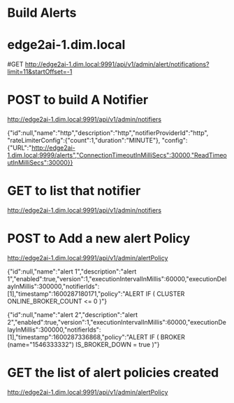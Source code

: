 # Build Alerts
# edge2ai-1.dim.local


#GET 
http://edge2ai-1.dim.local:9991/api/v1/admin/alert/notifications?limit=11&startOffset=-1

# POST to build A Notifier
http://edge2ai-1.dim.local:9991/api/v1/admin/notifiers

{"id":null,"name":"http","description":"http","notifierProviderId":"http",
"rateLimiterConfig":{"count":1,"duration":"MINUTE"},
"config":{"URL":"http://edge2ai-1.dim.local:9999/alerts","ConnectionTimeoutInMilliSecs":30000,"ReadTimeoutInMilliSecs":30000}}

# GET to list that notifier
http://edge2ai-1.dim.local:9991/api/v1/admin/notifiers

# POST to Add a new alert Policy

http://edge2ai-1.dim.local:9991/api/v1/admin/alertPolicy

{"id":null,"name":"alert 1","description":"alert 1","enabled":true,"version":1,"executionIntervalInMillis":60000,"executionDelayInMillis":300000,"notifierIds":[1],"timestamp":1600287180171,"policy":"ALERT IF ( CLUSTER ONLINE_BROKER_COUNT <= 0 )"}

{"id":null,"name":"alert 2","description":"alert 2","enabled":true,"version":1,"executionIntervalInMillis":60000,"executionDelayInMillis":300000,"notifierIds":[1],"timestamp":1600287336868,"policy":"ALERT IF ( BROKER (name=\"1546333332\") IS_BROKER_DOWN = true )"}



# GET the list of alert policies created
http://edge2ai-1.dim.local:9991/api/v1/admin/alertPolicy

